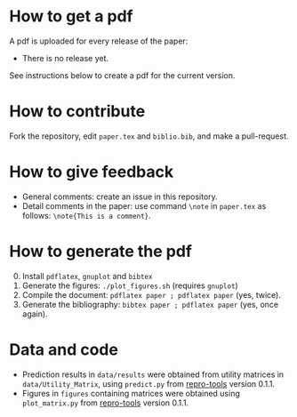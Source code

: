 # How to get a pdf

A pdf is uploaded for every release of the paper:

* There is no release yet.

See instructions below to create a pdf for the current version.

# How to contribute

Fork the repository, edit ```paper.tex``` and ```biblio.bib```, and make a pull-request. 

# How to give feedback

* General comments: create an issue in this repository.
* Detail comments in the paper: use command ```\note``` in ```paper.tex``` as follows: ```\note{This is a comment}```.

# How to generate the pdf

0. Install ```pdflatex```, ```gnuplot``` and ```bibtex```
1. Generate the figures: ```./plot_figures.sh``` (requires ```gnuplot```)
2. Compile the document: ```pdflatex paper ; pdflatex paper``` (yes, twice).
3. Generate the bibliography: ```bibtex paper ; pdflatex paper``` (yes, once again).

# Data and code

* Prediction results in `data/results` were obtained from utility matrices in `data/Utility_Matrix`, using `predict.py` from [repro-tools](https://github.com/big-data-lab-team/repro-tools) version 0.1.1.
* Figures in `figures` containing matrices were obtained using `plot_matrix.py` from [repro-tools](https://github.com/big-data-lab-team/repro-tools) version 0.1.1. 
